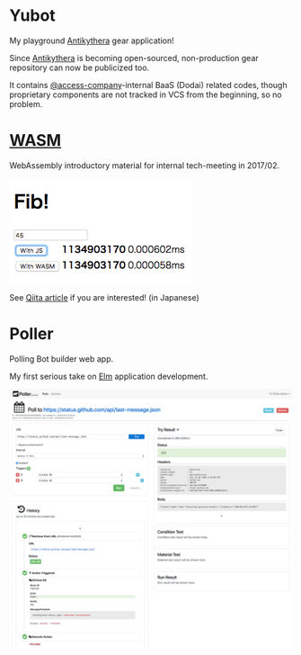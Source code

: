 Yubot
=====

My playground [Antikythera] gear application!

Since [Antikythera] is becoming open-sourced, non-production gear repository can now be publicized too.

It contains [@access-company](https://github.com/access-company)-internal BaaS (Dodai) related codes,
though proprietary components are not tracked in VCS from the beginning, so no problem.

[Antikythera]: https://github.com/access-company/solomon

# [WASM](./wasm)

WebAssembly introductory material for internal tech-meeting in 2017/02.

![wasm_fib](./doc/fib.png)

See [Qiita article](https://qiita.com/ymtszw/items/5b7503b1b550f352ea8a) if you are interested! (in Japanese)

# Poller

Polling Bot builder web app.

My first serious take on [Elm](http://elm-lang.org) application development.

![poller](./doc/poller.png)
